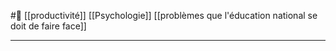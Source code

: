 #🌲  [[productivité]] [[Psychologie]] [[problèmes que l'éducation national se doit de faire face]]

---
